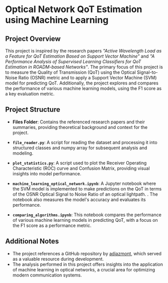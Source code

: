 # Optical Network QoT Estimation using Machine Learning

## Project Overview

This project is inspired by the research papers *"Active Wavelength Load as a Feature for QoT Estimation Based on Support Vector Machine"* and *"A Performance Analysis of Supervised Learning Classifiers for QoT Estimation in ROADM-based Networks"*. The primary focus of this project is to measure the Quality of Transmission (QoT) using the Optical Signal-to-Noise Ratio (OSNR) metric and to apply a Support Vector Machine (SVM) model for predicting QoT. Additionally, the project explores and compares the performance of various machine learning models, using the F1 score as a key evaluation metric.

## Project Structure

- **Files Folder**: Contains the referenced research papers and their summaries, providing theoretical background and context for the project.

- **`file_reader.py`**: A script for reading the dataset and processing it into structured classes and numpy array for subsequent analysis and modeling.

- **`plot_statistics.py`**: A script used to plot the Receiver Operating Characteristic (ROC) curve and Confusion Matrix, providing visual insights into model performance.

- **`machine_learning_optical_network.ipynb`**: A Jupyter notebook where the SVM model is implemented to make predictions on the QoT in terms of the OSNR Optical Signal to Noise Ratio of an optical lightpath. . The notebook also measures the model's accuracy and evaluates its performance.

- **`comparing_algorithms.ipynb`**: This notebook compares the performance of various machine learning models in predicting QoT, with a focus on the F1 score as a performance metric.

## Additional Notes

- The project references a GitHub repository by [adiazmont](https://github.com/adiazmont/machine-learning-for-optical-networks/tree/master), which served as a valuable resource during development.
- The analysis performed in this project offers insights into the application of machine learning in optical networks, a crucial area for optimizing modern communication systems.

